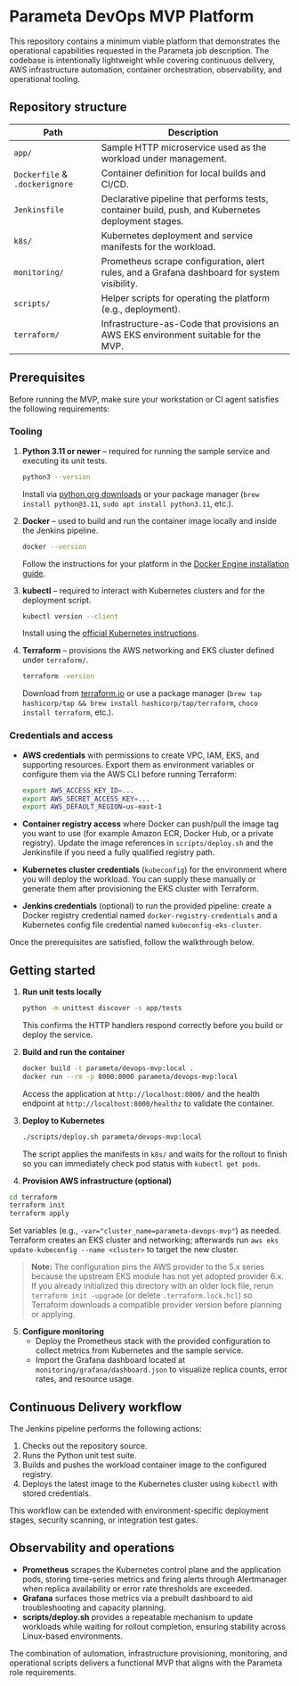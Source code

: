 # Parameta DevOps MVP Platform

This repository contains a minimum viable platform that demonstrates the operational capabilities requested in the Parameta job description. The codebase is intentionally lightweight while covering continuous delivery, AWS infrastructure automation, container orchestration, observability, and operational tooling.

## Repository structure

| Path | Description |
| --- | --- |
| `app/` | Sample HTTP microservice used as the workload under management. |
| `Dockerfile` & `.dockerignore` | Container definition for local builds and CI/CD. |
| `Jenkinsfile` | Declarative pipeline that performs tests, container build, push, and Kubernetes deployment stages. |
| `k8s/` | Kubernetes deployment and service manifests for the workload. |
| `monitoring/` | Prometheus scrape configuration, alert rules, and a Grafana dashboard for system visibility. |
| `scripts/` | Helper scripts for operating the platform (e.g., deployment). |
| `terraform/` | Infrastructure-as-Code that provisions an AWS EKS environment suitable for the MVP. |

## Prerequisites

Before running the MVP, make sure your workstation or CI agent satisfies the following requirements:

### Tooling

1. **Python 3.11 or newer** – required for running the sample service and executing its unit tests.
   ```bash
   python3 --version
   ```
   Install via [python.org downloads](https://www.python.org/downloads/) or your package manager (`brew install python@3.11`, `sudo apt install python3.11`, etc.).

2. **Docker** – used to build and run the container image locally and inside the Jenkins pipeline.
   ```bash
   docker --version
   ```
   Follow the instructions for your platform in the [Docker Engine installation guide](https://docs.docker.com/engine/install/).

3. **kubectl** – required to interact with Kubernetes clusters and for the deployment script.
   ```bash
   kubectl version --client
   ```
   Install using the [official Kubernetes instructions](https://kubernetes.io/docs/tasks/tools/).

4. **Terraform** – provisions the AWS networking and EKS cluster defined under `terraform/`.
   ```bash
   terraform -version
   ```
   Download from [terraform.io](https://www.terraform.io/downloads) or use a package manager (`brew tap hashicorp/tap && brew install hashicorp/tap/terraform`, `choco install terraform`, etc.).

### Credentials and access

* **AWS credentials** with permissions to create VPC, IAM, EKS, and supporting resources. Export them as environment variables or configure them via the AWS CLI before running Terraform:
  ```bash
  export AWS_ACCESS_KEY_ID=...
  export AWS_SECRET_ACCESS_KEY=...
  export AWS_DEFAULT_REGION=us-east-1
  ```

* **Container registry access** where Docker can push/pull the image tag you want to use (for example Amazon ECR, Docker Hub, or a private registry). Update the image references in `scripts/deploy.sh` and the Jenkinsfile if you need a fully qualified registry path.

* **Kubernetes cluster credentials** (`kubeconfig`) for the environment where you will deploy the workload. You can supply these manually or generate them after provisioning the EKS cluster with Terraform.

* **Jenkins credentials** (optional) to run the provided pipeline: create a Docker registry credential named `docker-registry-credentials` and a Kubernetes config file credential named `kubeconfig-eks-cluster`.

Once the prerequisites are satisfied, follow the walkthrough below.

## Getting started

1. **Run unit tests locally**
   ```bash
   python -m unittest discover -s app/tests
   ```
   This confirms the HTTP handlers respond correctly before you build or deploy the service.

2. **Build and run the container**
   ```bash
   docker build -t parameta/devops-mvp:local .
   docker run --rm -p 8000:8000 parameta/devops-mvp:local
   ```
   Access the application at `http://localhost:8000/` and the health endpoint at `http://localhost:8000/healthz` to validate the container.

3. **Deploy to Kubernetes**
   ```bash
   ./scripts/deploy.sh parameta/devops-mvp:local
   ```
   The script applies the manifests in `k8s/` and waits for the rollout to finish so you can immediately check pod status with `kubectl get pods`.

4. **Provision AWS infrastructure (optional)**
  ```bash
  cd terraform
  terraform init
  terraform apply
  ```
  Set variables (e.g., `-var="cluster_name=parameta-devops-mvp"`) as needed. Terraform creates an EKS cluster and networking; afterwards run `aws eks update-kubeconfig --name <cluster>` to target the new cluster.
  > **Note:** The configuration pins the AWS provider to the 5.x series because the upstream EKS module has not yet adopted provider 6.x. If you already initialized this directory with an older lock file, rerun `terraform init -upgrade` (or delete `.terraform.lock.hcl`) so Terraform downloads a compatible provider version before planning or applying.

5. **Configure monitoring**
   - Deploy the Prometheus stack with the provided configuration to collect metrics from Kubernetes and the sample service.
   - Import the Grafana dashboard located at `monitoring/grafana/dashboard.json` to visualize replica counts, error rates, and resource usage.

## Continuous Delivery workflow

The Jenkins pipeline performs the following actions:

1. Checks out the repository source.
2. Runs the Python unit test suite.
3. Builds and pushes the workload container image to the configured registry.
4. Deploys the latest image to the Kubernetes cluster using `kubectl` with stored credentials.

This workflow can be extended with environment-specific deployment stages, security scanning, or integration test gates.

## Observability and operations

- **Prometheus** scrapes the Kubernetes control plane and the application pods, storing time-series metrics and firing alerts through Alertmanager when replica availability or error rate thresholds are exceeded.
- **Grafana** surfaces those metrics via a prebuilt dashboard to aid troubleshooting and capacity planning.
- **scripts/deploy.sh** provides a repeatable mechanism to update workloads while waiting for rollout completion, ensuring stability across Linux-based environments.

The combination of automation, infrastructure provisioning, monitoring, and operational scripts delivers a functional MVP that aligns with the Parameta role requirements.

